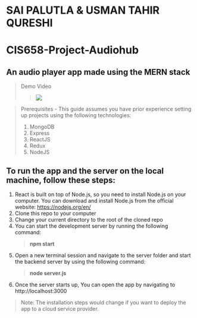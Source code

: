 # SAI PALUTLA & USMAN TAHIR QURESHI
# CIS658-Project-Audiohub
## An audio player app made using the MERN stack

> Demo Video
>> [![](https://img.youtube.com/vi/r83ZNh1XrZU/0.jpg)](https://youtu.be/r83ZNh1XrZU)

> Prerequisites - This guide assumes you have prior experience setting up projects using the following technologies:
> 1. MongoDB
> 2. Express
> 3. ReactJS
> 4. Redux
> 5. NodeJS

## To run the app and the server on the local machine, follow these steps:

1. React is built on top of Node.js, so you need to install Node.js on your computer. You can download and install Node.js from the official website: https://nodejs.org/en/
2. Clone this repo to your computer
3. Change your current directory to the root of the cloned repo
4. You can start the development server by running the following command: 
    > **npm start**
5. Open a new terminal session and navigate to the server folder and start the backend server by using the following command:
    > **node server.js**
6. Once the server starts up, You can open the app by navigating to http://localhost:3000

> Note: The installation steps would change if you want to deploy the app to a cloud service provider.
